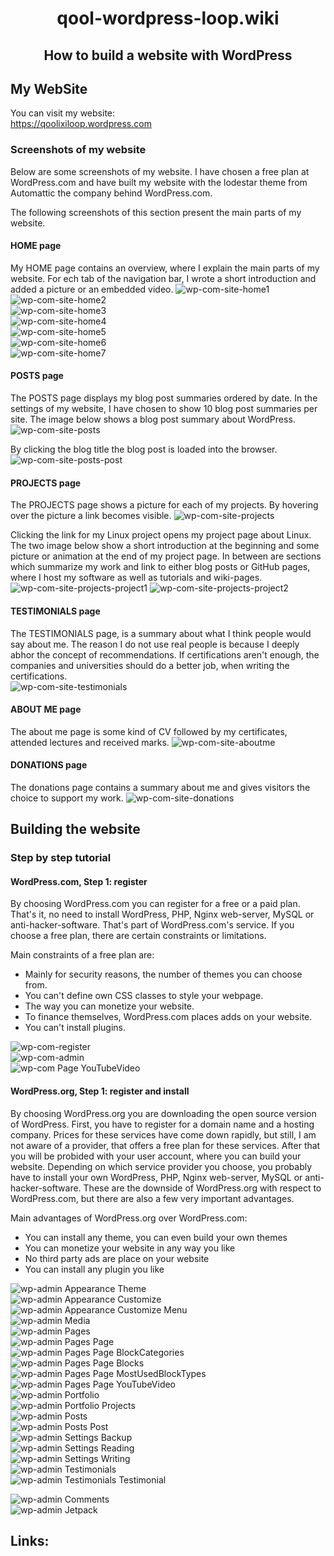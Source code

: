 <h1 align="center"> qool-wordpress-loop.wiki </h1>
<h2 align="center"> How to build a website with WordPress</h2>

## My WebSite
You can visit my website:  
https://qoolixiloop.wordpress.com

### Screenshots of my website
Below are some screenshots of my website. I have chosen a free plan at WordPress.com and have built my website with the lodestar theme from Automattic the company behind WordPress.com. 

The following screenshots of this section present the main parts of my website.

#### HOME page
My HOME page contains an overview, where I explain the main parts of my website. For ech tab of the navigation bar, I wrote a short introduction and added a picture or an embedded video.
![wp-com-site-home1][2010]  
![wp-com-site-home2][2020]  
![wp-com-site-home3][2030]  
![wp-com-site-home4][2040]  
![wp-com-site-home5][2050]  
![wp-com-site-home6][2060]  
![wp-com-site-home7][2070]  

#### POSTS page
The POSTS page displays my blog post summaries ordered by date. In the settings of my website, I have chosen to show 10 blog post summaries per site. The image below shows a blog post summary about WordPress.
![wp-com-site-posts][2080]  

By clicking the blog title the blog post is loaded into the browser. 
![wp-com-site-posts-post][2090]  

#### PROJECTS page
The PROJECTS page shows a picture for each of my projects. By hovering over the picture a link becomes visible.
![wp-com-site-projects][2110]

Clicking the link for my Linux project opens my project page about Linux. The two image below show a short introduction at the beginning and some picture or animation at the end of my project page. In between are sections which summarize my work and link to either blog posts or GitHub pages, where I host my software as well as tutorials and wiki-pages.
![wp-com-site-projects-project1][2120]
![wp-com-site-projects-project2][2130]

#### TESTIMONIALS page
The TESTIMONIALS page, is a summary about what I think people would say about me. The reason I do not use real people is because I deeply abhor the concept of recommendations. If certifications aren't enough, the companies and universities should do a better job, when writing the certifications.  
![wp-com-site-testimonials][2140]

#### ABOUT ME page
The about me page is some kind of CV followed by my certificates, attended lectures and received marks.
![wp-com-site-aboutme][2150]

#### DONATIONS page
The donations page contains a summary about me and gives visitors the choice to support my work.
![wp-com-site-donations][2160]

## Building the website 

### Step by step tutorial

#### WordPress.com, Step 1: register
By choosing WordPress.com you can register for a free or a paid plan. That's it, no need to install WordPress, PHP, Nginx web-server, MySQL or anti-hacker-software. That's part of WordPress.com's service. If you choose a free plan, there are certain constraints or limitations.   
  
Main constraints of a free plan are: 
* Mainly for security reasons, the number of themes you can choose from. 
* You can't define own CSS classes to style your webpage.
* The way you can monetize your website.
* To finance themselves, WordPress.com places adds on your website.
* You can't install plugins.

![wp-com-register][1030]  
![wp-com-admin][1010]  
![wp-com Page YouTubeVideo][1020]  

#### WordPress.org, Step 1: register and install
By choosing WordPress.org you are downloading the open source version of WordPress. First, you have to register for a domain name and a hosting company. Prices for these services have come down rapidly, but still, I am not aware of a provider, that offers a free plan for these services. After that you will be probided with your user account, where you can build your website. Depending on which service provider you choose, you probably have to install your own WordPress, PHP, Nginx web-server, MySQL or anti-hacker-software. These are the downside of WordPress.org with respect to WordPress.com, but there are also a few very important advantages.

Main advantages of WordPress.org over WordPress.com:
* You can install any theme, you can even build your own themes
* You can monetize your website in any way you like
* No third party ads are place on your website
* You can install any plugin you like

![wp-admin Appearance Theme][30]  
![wp-admin Appearance Customize][10]  
![wp-admin Appearance Customize Menu][20]  
![wp-admin Media][60]  
![wp-admin Pages][70]  
![wp-admin Pages Page][80]  
![wp-admin Pages Page BlockCategories][90]   
![wp-admin Pages Page Blocks][100]  
![wp-admin Pages Page MostUsedBlockTypes][110]  
![wp-admin Pages Page YouTubeVideo][120]  
![wp-admin Portfolio][130]  
![wp-admin Portfolio Projects][140]  
![wp-admin Posts][150]  
![wp-admin Posts Post][160]  
![wp-admin Settings Backup][170]  
![wp-admin Settings Reading][180]  
![wp-admin Settings Writing][190]  
![wp-admin Testimonials][200]  
![wp-admin Testimonials Testimonial][210]   

![wp-admin Comments][40]  
![wp-admin Jetpack][50]  

## Links:
[10]: wordpress.org/images/wp-admin_Appearance_Customize.jpg
[20]: wordpress.org/images/wp-admin_Appearance_Customize_Menus.jpg
[30]: wordpress.org/images/wp-admin_Appearance_Theme.jpg
[40]: wordpress.org/images/wp-admin_Comments.jpg
[50]: wordpress.org/images/wp-admin_Jetpack.jpg
[60]: wordpress.org/images/wp-admin_Media.jpg
[70]: wordpress.org/images/wp-admin_Pages.jpg
[80]: wordpress.org/images/wp-admin_Pages_Page.jpg
[90]: wordpress.org/images/wp-admin_Pages_Page_BlockCategories.jpg
[100]: wordpress.org/images/wp-admin_Pages_Page_Blocks.jpg
[110]: wordpress.org/images/wp-admin_Pages_Page_MostUsedBlockTypes.jpg
[120]: wordpress.org/images/wp-admin_Pages_Page_YouTubeVideo.jpg
[130]: wordpress.org/images/wp-admin_Portfolio.jpg
[140]: wordpress.org/images/wp-admin_Portfolio_Projects.jpg
[150]: wordpress.org/images/wp-admin_Posts.jpg
[160]: wordpress.org/images/wp-admin_Posts_Post.jpg
[170]: wordpress.org/images/wp-admin_Settings_Backup.jpg
[180]: wordpress.org/images/wp-admin_Settings_Reading.jpg
[190]: wordpress.org/images/wp-admin_Settings_Writing.jpg
[200]: wordpress.org/images/wp-admin_Testimonials.jpg
[210]: wordpress.org/images/wp-admin_Testimonials_Testimonial.jpg
[1010]: wordpress.com/images/wp-com-admin.jpg
[1020]: wordpress.com/images/wp-com_Page_YouTubeVideo.jpg
[1030]: wordpress.com/images/wp-com-register.jpg
[1010]: wordpress.org/images/wp-com-admin.jpg
[1020]: wordpress.org/images/wp-com_Page_YouTubeVideo.jpg
[1030]: wordpress.org/images/wp-com-register.jpg
[2010]: wordpress.org/images/wp-com-site-home1.jpg
[2020]: wordpress.org/images/wp-com-site-home2.jpg
[2030]: wordpress.org/images/wp-com-site-home3.jpg
[2040]: wordpress.org/images/wp-com-site-home4.jpg
[2050]: wordpress.org/images/wp-com-site-home5.jpg
[2060]: wordpress.org/images/wp-com-site-home6.jpg
[2070]: wordpress.org/images/wp-com-site-home7.jpg
[2080]: wordpress.org/images/wp-com-site-posts.jpg
[2090]: wordpress.org/images/wp-com-site-posts-post.jpg
[2110]: wordpress.org/images/wp-com-site-projects.jpg
[2120]: wordpress.org/images/wp-com-site-projects-project1.jpg
[2130]: wordpress.org/images/wp-com-site-projects-project2.jpg
[2140]: wordpress.org/images/wp-com-site-testimonials.jpg
[2150]: wordpress.org/images/wp-com-site-aboutme.jpg
[2160]: wordpress.org/images/wp-com-site-donations.jpg

 
